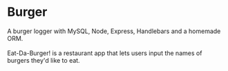 # Burger
A burger logger with MySQL, Node, Express, Handlebars and a homemade ORM. <br/> <br/> Eat-Da-Burger! is a restaurant app that lets users input the names of burgers they'd like to eat.
